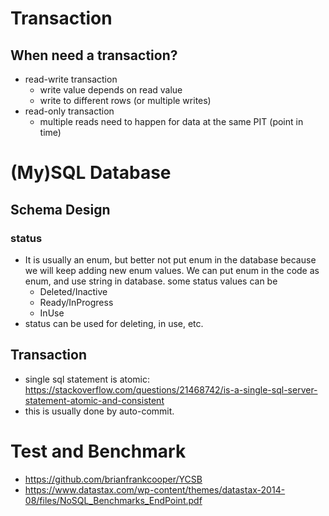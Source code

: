 # Transaction
## When need a transaction?
* read-write transaction
  * write value depends on read value
  * write to different rows (or multiple writes)
* read-only transaction
  * multiple reads need to happen for data at the same PIT (point in time)

# (My)SQL Database
## Schema Design
### status
* It is usually an enum, but better not put enum in the database because we will keep adding new enum values. We can put enum in the code as enum, and use string in database. some status values can be
  * Deleted/Inactive
  * Ready/InProgress
  * InUse
* status can be used for deleting, in use, etc.

## Transaction
* single sql statement is atomic: https://stackoverflow.com/questions/21468742/is-a-single-sql-server-statement-atomic-and-consistent
* this is usually done by auto-commit.

# Test and Benchmark
* https://github.com/brianfrankcooper/YCSB
* https://www.datastax.com/wp-content/themes/datastax-2014-08/files/NoSQL_Benchmarks_EndPoint.pdf


